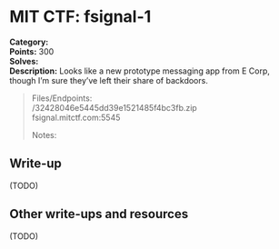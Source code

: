 # MIT CTF: fsignal-1  

**Category:**   
**Points:** 300  
**Solves:**   
**Description:** Looks like a new prototype messaging app from E Corp, though I’m sure they’ve left their share of backdoors.  

> Files/Endpoints:  
> /32428046e5445dd39e1521485f4bc3fb.zip	  
> fsignal.mitctf.com:5545	  
>   
> Notes:  
> 	  


## Write-up

(TODO)

## Other write-ups and resources

(TODO)
